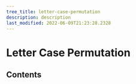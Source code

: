 ```yaml
---
tree_title: letter-case-permutation
description: description
last_modified: 2022-06-09T21:23:28.2328
---
```


# Letter Case Permutation

## Contents
